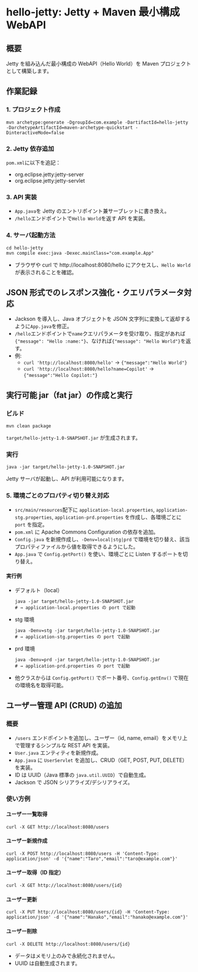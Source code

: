 # hello-jetty: Jetty + Maven 最小構成 WebAPI

## 概要

Jetty を組み込んだ最小構成の WebAPI（Hello World）を Maven プロジェクトとして構築します。

## 作業記録

### 1. プロジェクト作成

```
mvn archetype:generate -DgroupId=com.example -DartifactId=hello-jetty -DarchetypeArtifactId=maven-archetype-quickstart -DinteractiveMode=false
```

### 2. Jetty 依存追加

`pom.xml`に以下を追記：

- org.eclipse.jetty:jetty-server
- org.eclipse.jetty:jetty-servlet

### 3. API 実装

- `App.java`を Jetty のエントリポイント兼サーブレットに書き換え。
- `/hello`エンドポイントで`Hello World`を返す API を実装。

### 4. サーバ起動方法

```
cd hello-jetty
mvn compile exec:java -Dexec.mainClass="com.example.App"
```

- ブラウザや curl で http://localhost:8080/hello にアクセスし、`Hello World`が表示されることを確認。

## JSON 形式でのレスポンス強化・クエリパラメータ対応

- Jackson を導入し、Java オブジェクトを JSON 文字列に変換して返却するように`App.java`を修正。
- `/hello`エンドポイントで`name`クエリパラメータを受け取り、指定があれば`{"message": "Hello :name:"}`、なければ`{"message": "Hello World"}`を返す。
- 例:
  - `curl 'http://localhost:8080/hello'` → `{"message":"Hello World"}`
  - `curl 'http://localhost:8080/hello?name=Copilot'` → `{"message":"Hello Copilot:"}`

## 実行可能 jar（fat jar）の作成と実行

### ビルド

```
mvn clean package
```

`target/hello-jetty-1.0-SNAPSHOT.jar` が生成されます。

### 実行

```
java -jar target/hello-jetty-1.0-SNAPSHOT.jar
```

Jetty サーバが起動し、API が利用可能になります。

### 5. 環境ごとのプロパティ切り替え対応

- `src/main/resources`配下に `application-local.properties`, `application-stg.properties`, `application-prd.properties` を作成し、各環境ごとに `port` を指定。
- `pom.xml` に Apache Commons Configuration の依存を追加。
- `Config.java` を新規作成し、`-Denv=local|stg|prd` で環境を切り替え、該当プロパティファイルから値を取得できるようにした。
- `App.java` で `Config.getPort()` を使い、環境ごとに Listen するポートを切り替え。

#### 実行例

- デフォルト（local）
  ```
  java -jar target/hello-jetty-1.0-SNAPSHOT.jar
  # → application-local.properties の port で起動
  ```
- stg 環境
  ```
  java -Denv=stg -jar target/hello-jetty-1.0-SNAPSHOT.jar
  # → application-stg.properties の port で起動
  ```
- prd 環境

  ```
  java -Denv=prd -jar target/hello-jetty-1.0-SNAPSHOT.jar
  # → application-prd.properties の port で起動
  ```

- 他クラスからは `Config.getPort()` でポート番号、`Config.getEnv()` で現在の環境名を取得可能。

## ユーザー管理 API (CRUD) の追加

### 概要

- `/users` エンドポイントを追加し、ユーザー（id, name, email）をメモリ上で管理するシンプルな REST API を実装。
- `User.java` エンティティを新規作成。
- `App.java` に `UserServlet` を追加し、CRUD（GET, POST, PUT, DELETE）を実装。
- ID は UUID（Java 標準の `java.util.UUID`）で自動生成。
- Jackson で JSON シリアライズ/デシリアライズ。

### 使い方例

#### ユーザー一覧取得

```
curl -X GET http://localhost:8080/users
```

#### ユーザー新規作成

```
curl -X POST http://localhost:8080/users -H 'Content-Type: application/json' -d '{"name":"Taro","email":"taro@example.com"}'
```

#### ユーザー取得（ID 指定）

```
curl -X GET http://localhost:8080/users/{id}
```

#### ユーザー更新

```
curl -X PUT http://localhost:8080/users/{id} -H 'Content-Type: application/json' -d '{"name":"Hanako","email":"hanako@example.com"}'
```

#### ユーザー削除

```
curl -X DELETE http://localhost:8080/users/{id}
```

- データはメモリ上のみで永続化されません。
- UUID は自動生成されます。
